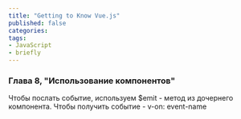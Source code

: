 ```yaml
---
title: "Getting to Know Vue.js"
published: false
categories:
tags:
- JavaScript
- briefly
---
```


### Глава 8, "Использование компонентов"

Чтобы послать событие, используем $emit - метод из дочернего компонента.
Чтобы получить событие - v-on: event-name

